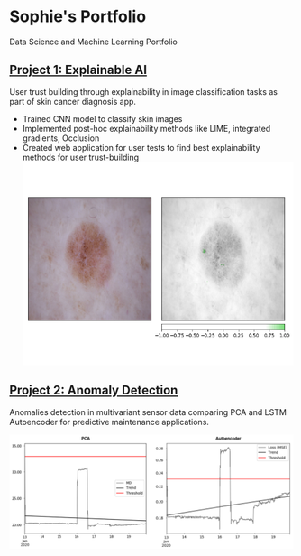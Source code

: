 # Sophie's Portfolio
Data Science and Machine Learning Portfolio

## [Project 1: Explainable AI]
User trust building through explainability in image classification tasks as part of skin cancer diagnosis app.
* Trained CNN model to classify skin images
* Implemented post-hoc explainability methods like LIME, integrated gradients, Occlusion
* Created web application for user tests to find best explainability methods for user trust-building
![Occlusion_positive_30](https://github.com/sophiefuu/Sophie_Portfolio/blob/main/image/Occlusion_positive_30.png)

## [Project 2: Anomaly Detection]
Anomalies detection in multivariant sensor data comparing PCA and LSTM Autoencoder for predictive maintenance applications.

![](https://github.com/sophiefuu/Sophie_Portfolio/blob/main/image/Test11.PNG)

[Project 1: Explainable AI]: https://github.com/sophiefuu/XAI
[Project 2: Anomaly Detection]: https://github.com/sophiefuu/AnomalyDetection

